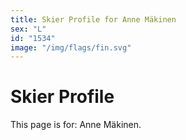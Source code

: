```yaml
---
title: Skier Profile for Anne Mäkinen
sex: "L"
id: "1534"
image: "/img/flags/fin.svg" 
---
```


# Skier Profile

This page is for: Anne Mäkinen.
    